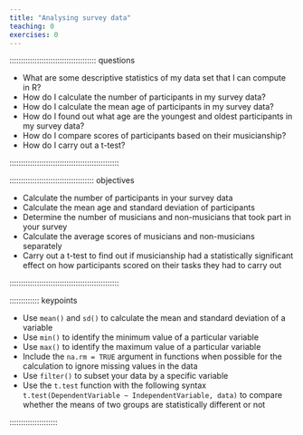 ```yaml
---
title: "Analysing survey data"
teaching: 0
exercises: 0
---
```


:::::::::::::::::::::::::::::::::::::: questions 

- What are some descriptive statistics of my data set that I can compute in R?
- How do I calculate the number of participants in my survey data?
- How do I calculate the mean age of participants in my survey data?
- How do I found out what age are the youngest and oldest participants in my survey data?
- How do I compare scores of participants based on their musicianship?
- How do I carry out a t-test? 

::::::::::::::::::::::::::::::::::::::::::::::::

::::::::::::::::::::::::::::::::::::: objectives

- Calculate the number of participants in your survey data
- Calculate the mean age and standard deviation of participants
- Determine the number of musicians and non-musicians that took part in your survey
- Calculate the average scores  of musicians and non-musicians separately 
- Carry out a t-test to find out if musicianship had a statistically significant effect on how participants scored on their tasks they had to carry out 

::::::::::::::::::::::::::::::::::::::::::::::::

::::::::::::: keypoints

- Use `mean()` and `sd()` to calculate the mean and standard deviation of a variable
- Use `min()` to identify the minimum value of a particular variable
- Use `max()` to identify the maximum value of a particular variable
- Include the `na.rm = TRUE` argument in functions when possible for the calculation to ignore missing values in the data
- Use `filter()` to subset your data by a specific variable
- Use the `t.test` function with the following syntax `t.test(DependentVariable ~ IndependentVariable, data)` to compare whether the means of two groups are statistically different or not 

:::::::::::::::::::::
